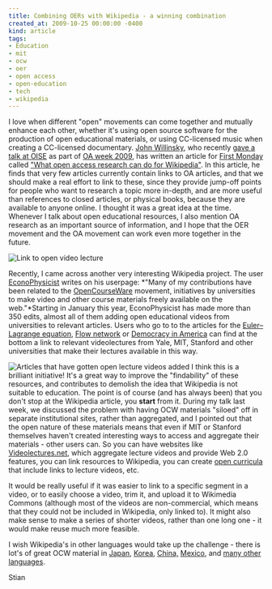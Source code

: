 ```yaml
---
title: Combining OERs with Wikipedia - a winning combination
created_at: 2009-10-25 00:00:00 -0400
kind: article
tags:
- Education
- mit
- ocw
- oer
- open access
- open-education
- tech
- wikipedia
---
```


I love when different "open" movements can come together and mutually
enhance each other, whether it's using open source software for the
production of open educational materials, or using CC-licensed music
when creating a CC-licensed documentary. [John
Willinsky](http://ed.stanford.edu/suse/faculty/displayRecord.php?suid=willinsk),
who recently [gave a talk at
OISE](http://www.oise.utoronto.ca/librarynews/?p=20) as part of [OA week
2009](http://openaccessweek.org), has written an article for [First
Monday](http://firstmonday.org) called ["What open access research can
do for
Wikipedia"](http://firstmonday.org/htbin/cgiwrap/bin/ojs/index.php/fm/article/view/1624/1539).
In this article, he finds that very few articles currently contain links
to OA articles, and that we should make a real effort to link to these,
since they provide jump-off points for people who want to research a
topic more in-depth, and are more useful than references to closed
articles, or physical books, because they are available to anyone
online. I thought it was a great idea at the time. Whenever I talk about
open educational resources, I also mention OA research as an important
source of information, and I hope that the OER movement and the OA
movement can work even more together in the future.

![Link to open video
lecture](http://reganmian.net/blog/wp-content/uploads/2009/10/Screen-shot-2009-10-25-at-11.51.26-PM-300x48.png "Link to open video lecture")

Recently, I came across another very interesting Wikipedia project. The
user [EconoPhysicist](http://en.wikipedia.org/wiki/User:EconoPhysicist)
writes on his userpage: *"Many of my contributions have been related to
the
[OpenCourseWare](http://en.wikipedia.org/wiki/OpenCourseWare "OpenCourseWare")
movement, initiatives by universities to make video and other course
materials freely available on the web."*Starting in January this year,
EconoPhysicist has made more than 350 edits, almost all of them adding
open educational videos from universities to relevant articles. Users
who go to to the articles for the [Euler–Lagrange
equation](http://en.wikipedia.org/wiki/Euler%E2%80%93Lagrange_equation),
[Flow network](http://en.wikipedia.org/wiki/Flow_network) or [Democracy
in America](http://en.wikipedia.org/wiki/Democracy_in_America) can find
at the bottom a link to relevant videolectures from Yale, MIT, Stanford
and other universities that make their lectures available in this way.

![Articles that have gotten open lecture videos
added](http://reganmian.net/blog/wp-content/uploads/2009/10/Screen-shot-2009-10-25-at-11.52.31-PM.png "Articles that have gotten open lecture videos added")
I think this is a brilliant initiative! It's a great way to improve the
"findability" of these resources, and contributes to demolish the idea
that Wikipedia is not suitable to education. The point is of course (and
has always been) that you don't stop at the Wikipedia article, you
**start** from it. During my talk last week, we discussed the problem
with having OCW materials "siloed" off in separate institutional sites,
rather than aggregated, and I pointed out that the open nature of these
materials means that even if MIT or Stanford themselves haven't created
interesting ways to access and aggregate their materials - other users
can. So you can have websites like
[Videolectures.net](http://videolectures.net/), which aggregate lecture
videos and provide Web 2.0 features, you can link resources to
Wikipedia, you can create [open
curricula](http://p2pu.org/Afforestation-Syllabus) that include links to
lecture videos, etc.

It would be really useful if it was easier to link to a specific segment
in a video, or to easily choose a video, trim it, and upload it to
Wikimedia Commons (although most of the videos are non-commercial, which
means that they could not be included in Wikipedia, only linked to). It
might also make sense to make a series of shorter videos, rather than
one long one - it would make reuse much more feasible.

I wish Wikipedia's in other languages would take up the challenge -
there is lot's of great OCW material in [Japan](http://www.jocw.jp/),
[Korea](http://www.kocw.net/home/en/index.do),
[China,](http://openedconference.org/archives/511)
[Mexico](http://ocw.itesm.mx/index.php?lang=us), and [many other
languages](http://www.ocwconsortium.org/use/use-dynamic.html).

Stian
